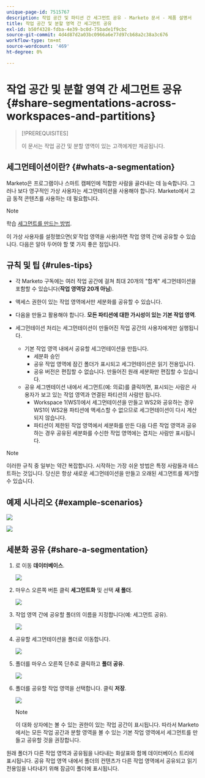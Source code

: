 ```yaml
---
unique-page-id: 7515767
description: 작업 공간 및 파티션 간 세그먼트 공유 - Marketo 문서 - 제품 설명서
title: 작업 공간 및 분할 영역 간 세그먼트 공유
exl-id: b50f4328-fdba-4e39-bc0d-75bade1f9cbc
source-git-commit: 4d4d87d2a03bc0966a6e77d97cb68a2c38a3c676
workflow-type: tm+mt
source-wordcount: '469'
ht-degree: 0%

---
```


# 작업 공간 및 분할 영역 간 세그먼트 공유 {#share-segmentations-across-workspaces-and-partitions}

>[!PREREQUISITES]
>
>이 문서는 작업 공간 및 분할 영역이 있는 고객에게만 제공됩니다.

## 세그먼테이션이란? {#whats-a-segmentation}

Marketo은 프로그램이나 스마트 캠페인에 적합한 사람을 골라내는 데 능숙합니다. 그러나 보다 영구적인 가상 사용자는 세그먼테이션을 사용해야 합니다. Marketo에서 고급 동적 콘텐츠를 사용하는 데 필요합니다.

>[!NOTE]
>
>학습 [세그먼트를 만드는 방법](/help/marketo/product-docs/personalization/segmentation-and-snippets/segmentation/create-a-segmentation.md).

이 가상 사용자를 설정했으면(_및_ 작업 영역을 사용)하면 작업 영역 간에 공유할 수 있습니다. 다음은 알아 두어야 할 몇 가지 좋은 점입니다.

## 규칙 및 팁 {#rules-tips}

* 각 Marketo 구독에는 여러 작업 공간에 걸쳐 최대 20개의 &quot;합계&quot; 세그먼테이션을 포함할 수 있습니다(**작업 영역당 20개 아님**).
* 액세스 권한이 있는 작업 영역에서만 세분화를 공유할 수 있습니다.
* 다음을 만들고 활용해야 합니다. **모든 파티션에 대한 가시성이 있는 기본 작업 영역**.

* 세그먼테이션 처리는 세그먼테이션이 만들어진 작업 공간의 사용자에게만 실행됩니다.

   * 기본 작업 영역 내에서 공유할 세그먼테이션을 만듭니다.
      * 세분화 승인
      * 공유 작업 영역에 잠긴 폴더가 표시되고 세그먼테이션은 읽기 전용입니다.
      * 공유 버전은 편집할 수 없습니다. 만들어진 원래 세분화만 편집할 수 있습니다.
   * 공유 세그멘테이션 내에서 세그먼트(예: 의료)를 클릭하면, 표시되는 사람은 사용자가 보고 있는 작업 영역과 연결된 파티션의 사람만 됩니다.
      * Workspace 1(WS1)에서 세그먼테이션을 만들고 WS2와 공유하는 경우 WS1이 WS2용 파티션에 액세스할 수 없으므로 세그먼테이션이 다시 계산되지 않습니다.
      * 파티션이 제한된 작업 영역에서 세분화를 만든 다음 다른 작업 영역과 공유하는 경우 공유된 세분화를 수신한 작업 영역에는 겹치는 사람만 표시됩니다.


>[!NOTE]
>
>이러한 규칙 중 일부는 약간 복잡합니다. 시작하는 가장 쉬운 방법은 특정 사람들과 테스트하는 것입니다. 당신은 항상 새로운 세그먼테이션을 만들고 오래된 세그먼트를 제거할 수 있습니다.

## 예제 시나리오 {#example-scenarios}

![](assets/image2015-5-27-16-3a26-3a25.png)

![](assets/image2015-5-27-16-3a26-3a48.png)

## 세분화 공유 {#share-a-segmentation}

1. 로 이동 **데이터베이스**.

   ![](assets/image2017-3-29-8-3a15-3a40.png)

1. 마우스 오른쪽 버튼 클릭 **세그먼트화** 및 선택 **새 폴더**.

   ![](assets/image2017-3-29-8-3a40-3a31.png)

1. 작업 영역 간에 공유할 폴더의 이름을 지정합니다(예: 세그먼트 공유).

   ![](assets/image2017-3-29-8-3a40-3a45.png)

1. 공유할 세그먼테이션을 폴더로 이동합니다.

   ![](assets/image2017-3-29-8-3a41-3a3.png)

1. 폴더를 마우스 오른쪽 단추로 클릭하고 **폴더 공유**.

   ![](assets/image2017-3-29-8-3a41-3a19.png)

1. 폴더를 공유할 작업 영역을 선택합니다. 클릭 **저장**.

   ![](assets/share-segmentations-across-workspaces-and-partitions.png)

   >[!NOTE]
   >
   >이 대화 상자에는 볼 수 있는 권한이 있는 작업 공간이 표시됩니다. 따라서 Marketo에서는 모든 작업 공간과 분할 영역을 볼 수 있는 기본 작업 영역에서 세그먼트를 만들고 공유할 것을 권장합니다.

원래 폴더가 다른 작업 영역과 공유됨을 나타내는 화살표와 함께 데이터베이스 트리에 표시됩니다. 공유 작업 영역 내에서 폴더의 컨텐츠가 다른 작업 영역에서 공유되고 읽기 전용임을 나타내기 위해 잠금이 폴더에 표시됩니다.
